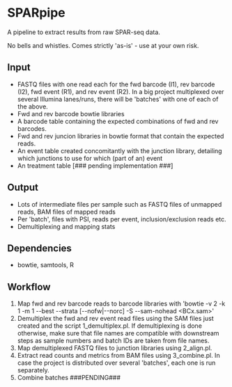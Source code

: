 SPARpipe
========

A pipeline to extract results from raw SPAR-seq data.

No bells and whistles. Comes strictly 'as-is' - use at your own risk.

Input
-----
* FASTQ files with one read each for the fwd barcode (I1), rev barcode (I2),
  fwd event (R1), and rev event (R2). In a big project multiplexed over several
  Illumina lanes/runs, there will be 'batches' with one of each of the above.
* Fwd and rev barcode bowtie libraries
* A barcode table containing the expected combinations of fwd and rev barcodes.
* Fwd and rev juncion libraries in bowtie format that contain the expected reads.
* An event table created concomitantly with the junction library, detailing which
  junctions to use for which (part of an) event
* An treatment table [### pending implementation ###]

Output
------
* Lots of intermediate files per sample such as FASTQ files of unmapped reads, 
  BAM files of mapped reads
* Per 'batch', files with PSI, reads per event, inclusion/exclusion reads etc.
* Demultiplexing and mapping stats

Dependencies
------------
* bowtie, samtools, R

Workflow
--------
1. Map fwd and rev barcode reads to barcode libraries with 
     'bowtie -v 2 -k 1 -m 1 --best --strata [--nofw|--norc] -S --sam-nohead <BC> <FASTQ> <BCx.sam>'
2. Demultiplex the fwd and rev event read files using the SAM files just created 
     and the script 1_demultiplex.pl. If demultiplexing is done otherwise, make sure 
     that file names are compatible with downstream steps as sample numbers and batch IDs are
     taken from file names.
3. Map demultiplexed FASTQ files to junction libraries using 2_align.pl.
4. Extract read counts and metrics from BAM files using 3_combine.pl. In case the
     project is distributed over several 'batches', each one is run separately.
5. Combine batches  ###PENDING###
     